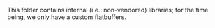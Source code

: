 This folder contains internal (i.e.: non-vendored) libraries; for the time being, we only have a custom flatbuffers.
